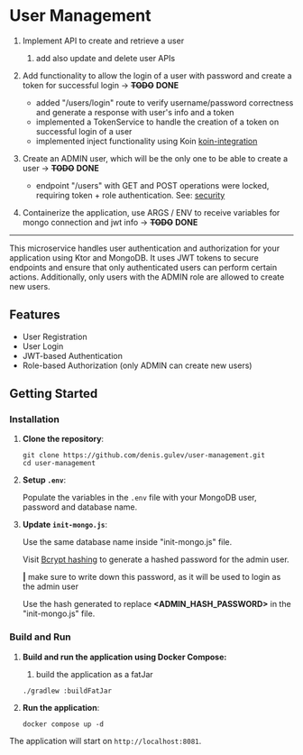 # User Management

1. Implement API to create and retrieve a user 
   1. add also update and delete user APIs

2. Add functionality to allow the login of a user with password and create a token for successful login -> **~~TODO~~** **DONE**
   
   - added "/users/login" route to verify username/password correctness and generate a response with user's info and a token
   - implemented a TokenService to handle the creation of a token on successful login of a user
   - implemented inject functionality using Koin [koin-integration](./implementations/koin-integration.md)

3. Create an ADMIN user, which will be the only one to be able to create a user -> **~~TODO~~** **DONE**
   
   - endpoint "/users" with GET and POST operations were locked, requiring token + role authentication. See: [security](./implementations/security.md)

4. Containerize the application, use ARGS / ENV to receive variables for mongo connection and jwt info -> **~~TODO~~** **DONE**

---------

This microservice handles user authentication and authorization for your application using Ktor and MongoDB. It uses JWT tokens to secure endpoints and ensure that only authenticated users can perform certain actions. Additionally, only users with the ADMIN role are allowed to create new users.

## Features

- User Registration
- User Login
- JWT-based Authentication
- Role-based Authorization (only ADMIN can create new users)

## Getting Started

### Installation

1. **Clone the repository**:

    ```
    git clone https://github.com/denis.gulev/user-management.git
    cd user-management
    ```

2. **Setup `.env`**:

   Populate the variables in the `.env` file with your MongoDB user, password and database name.

3. **Update `init-mongo.js`**:

   Use the same database name inside "init-mongo.js" file.

   Visit [Bcrypt hashing](https://bcrypt.online/) to generate a hashed password for the admin user.

   **|** make sure to write down this password, as it will be used to login as the admin user

   Use the hash generated to replace **<ADMIN_HASH_PASSWORD>** in the "init-mongo.js" file.

### Build and Run

1. **Build and run the application using Docker Compose:**
    1. build the application as a fatJar
   ```
   ./gradlew :buildFatJar 
   ```

4. **Run the application**:

    ```
    docker compose up -d
    ```

The application will start on `http://localhost:8081`.


